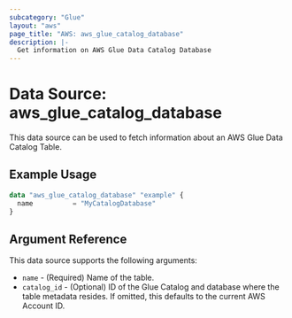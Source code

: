 ```yaml
---
subcategory: "Glue"
layout: "aws"
page_title: "AWS: aws_glue_catalog_database"
description: |-
  Get information on AWS Glue Data Catalog Database
---
```


# Data Source: aws_glue_catalog_database

This data source can be used to fetch information about an AWS Glue Data Catalog Table.

## Example Usage

```terraform
data "aws_glue_catalog_database" "example" {
  name          = "MyCatalogDatabase"
}
```

## Argument Reference

This data source supports the following arguments:

* `name` - (Required) Name of the table.
* `catalog_id` - (Optional) ID of the Glue Catalog and database where the table metadata resides. If omitted, this defaults to the current AWS Account ID.
